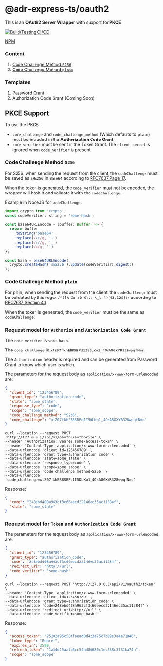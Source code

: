 # @adr-express-ts/oauth2

This is an **OAuth2 Server Wrapper** with support for **PKCE**

[![Build/Testing CI/CD](https://github.com/RaresAil/aet-oauth2/actions/workflows/node.js.yml/badge.svg)](https://github.com/RaresAil/aet-oauth2/actions/workflows/node.js.yml)

[NPM](https://www.npmjs.com/package/@adr-express-ts/oauth2)

### Content

1. [Code Challenge Method `S256`](#code-challenge-method-s256)
2. [Code Challenge Method `plain`](#code-challenge-method-plain)

### Templates

1. [Password Grant](https://github.com/RaresAil/express-oauth-password-grant-example)
2. Authorization Code Grant (Coming Soon)

## PKCE Support

To use the PKCE:

- `code_challenge` and `code_challenge_method` (Which defaults to `plain`) must be included in the **Authorization Code Grant**.
- `code_verifier` must be sent in the Token Grant. The `client_secret` is ignored when `code_verifier` is present.

### Code Challenge Method `S256`

For S256, when sending the request from the client, the `codeChallenge` must be saved as `SHA256` in `Base64` according to [RFC7637 Page 17](https://tools.ietf.org/html/rfc7636#page-17).

When the token is generated, the `code_verifier` must not be encoded, the wrapper will hash it and validate it with the `codeChallenge`.

Example in NodeJS for `codeChallenge`:

```js
import crypto from 'crypto';
const codeVerifier: string = 'some-hash';

const base64URLEncode = (buffer: Buffer) => {
  return buffer
    .toString('base64')
    .replace(/\+/g, '-')
    .replace(/\//g, '_')
    .replace(/=/g, '');
};

const hash = base64URLEncode(
  crypto.createHash('sha256').update(codeVerifier).digest()
);
```

### Code Challenge Method `plain`

For plain, when sending the request from the client, the `codeChallenge` must be validated by this regex `/^([A-Za-z0-9\.\-\_\~]){43,128}$/` according to [RFC7637 Section 4.1](https://tools.ietf.org/html/rfc7636#section-4).

When the token is generated, the `code_verifier` must be the same as `codeChallenge`.

### Request model for `Authorize` and `Authorization Code Grant`

The `code verifier` is `some-hash`.

The `code challenge` is `xtZ07fkhEB8SBPd1I5DLKo1_4OsA8GXYR328wpqfNms`.

The `Authorization` header is required and can be generated from Password Grant to know which user is which.

The parameters for the request body as `application/x-www-form-urlencoded` are:

```json
{
  "client_id": "123456789",
  "grant_type": "authorization_code",
  "state": "some_state",
  "response_type": "code",
  "scope": "some_scope",
  "code_challenge_method": "S256",
  "code_challenge": "xtZ07fkhEB8SBPd1I5DLKo1_4OsA8GXYR328wpqfNms"
}
```

```curl
curl --location --request POST 'http://127.0.0.1/api/v1/oauth2/authorize' \
--header 'Authorization: Bearer some-access-token' \
--header 'Content-Type: application/x-www-form-urlencoded' \
--data-urlencode 'client_id=123456789' \
--data-urlencode 'grant_type=authorization_code' \
--data-urlencode 'state=some_state' \
--data-urlencode 'response_type=code' \
--data-urlencode 'scope=some_scope' \
--data-urlencode 'code_challenge_method=S256' \
--data-urlencode 'code_challenge=xtZ07fkhEB8SBPd1I5DLKo1_4OsA8GXYR328wpqfNms'
```

Response:

```json
{
  "code": "248ebd408a963cf3c66eecd22146ec35ac11384f",
  "state": "some_state"
}
```

### Request model for `Token` and `Authorization Code Grant`

The parameters for the request body as `application/x-www-form-urlencoded` are:

```json
{
  "client_id": "123456789",
  "grant_type": "authorization_code",
  "code": "248ebd408a963cf3c66eecd22146ec35ac11384f",
  "redirect_uri": "http://url",
  "code_verifier": "some-hash"
}
```

```curl
curl --location --request POST 'http://127.0.0.1/api/v1/oauth2/token' \
--header 'Content-Type: application/x-www-form-urlencoded' \
--data-urlencode 'client_id=123456789' \
--data-urlencode 'grant_type=authorization_code' \
--data-urlencode 'code=248ebd408a963cf3c66eecd22146ec35ac11384f' \
--data-urlencode 'redirect_uri=http://url' \
--data-urlencode 'code_verifier=some-hash'
```

Response:

```json
{
  "access_token": "25202a95c58ffaead0d423a75c7b89e3a4e71046",
  "token_type": "Bearer",
  "expires_in": 3599,
  "refresh_token": "1a54d25aafe6cc54a486680c1ec538c3731ba74a",
  "scope": "some_scope"
}
```
